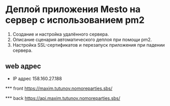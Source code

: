 # Деплой приложения Mesto на сервер с использованием pm2

1. Создание и настройка удалённого сервера.
2. Описание сценария автоматического деплоя при помощи pm2.
3. Настройка SSL-сертификатов и перезапуск приложения при падении сервера.


## web адрес

* IP адрес 158.160.27.188

*** front  https://maxim.tutunov.nomoreparties.sbs/

*** back https://api.maxim.tutunov.nomoreparties.sbs/
